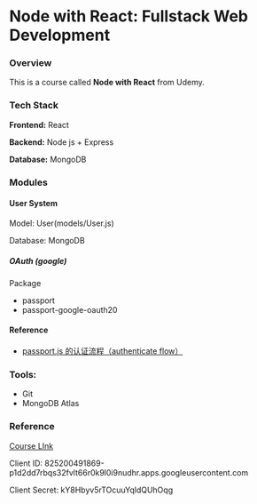 # Node with React: Fullstack Web Development

### Overview

This is a course called **Node with React** from Udemy.



### Tech Stack

**Frontend:** React

**Backend:** Node js + Express

**Database:** MongoDB



### Modules

#### User System

Model: User(models/User.js)

Database: MongoDB

##### OAuth (google)

Package 

- passport
- passport-google-oauth20

#### Reference

- [passport.js 的认证流程（authenticate flow）](https://zybuluo.com/FunC/note/1088513)

### Tools:

- Git
- MongoDB Atlas

### Reference

[Course LInk](https://www.udemy.com/course/node-with-react-fullstack-web-development/)

Client ID: 825200491869-p1d2dd7rbqs32fvlt66r0k9l0i9nudhr.apps.googleusercontent.com

Client Secret: kY8Hbyv5rTOcuuYqldQUhOqg